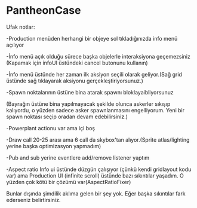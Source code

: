 # PantheonCase
Ufak notlar:

-Production menüden herhangi bir objeye sol tıkladığınızda info menü açılıyor

-İnfo menü açık olduğu sürece başka objelerle interaksiyona geçemezsiniz (Kapamak için infoUI üstündeki cancel butonunu kullanın)

-İnfo menü üstünde her zaman ilk aksiyon seçili olarak geliyor.(Sağ grid üstünde sağ tıklayarak aksiyonu gerçekleştiriyorsunuz.)

-Spawn noktalarının üstüne bina atarak spawnı bloklayaibliyorsunuz

(Bayrağın üstüne bina yapılmayacak şekilde olunca askerler sıkışıp kalıyordu, o yüzden sadece asker spawnlanmasını engelliyorum. 
Yeni bir spawn noktası seçip oradan devam edebilirsiniz.)

-Powerplant actionu var ama içi boş

-Draw call 20-25 arası ama 6 call da skybox'tan alıyor.(Sprite atlas/lighting yerine başka optimizasyon yapmadım)

-Pub and sub yerine eventlere add/remove listener yaptım

-Aspect ratio Info ui üstünde düzgün çalışıyor (çünkü kendi gridlayout kodu var) ama Production UI (infinite scroll) üstünde bazı
sıkıntılar yaşadım. O yüzden çok kötü bir çözümü var(AspectRatioFixer)

Bunlar dışında şimdilik aklıma gelen bir şey yok. Eğer başka sıkıntılar fark ederseniz belirtirsiniz.
